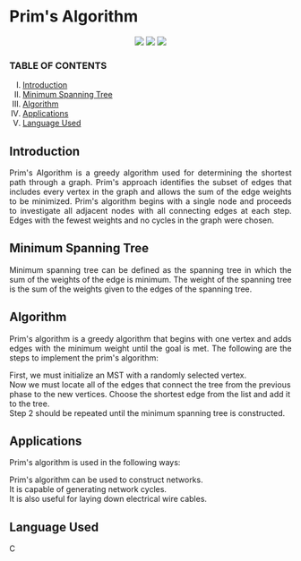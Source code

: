  <h1>Prim's Algorithm</h1>
 
  
  
 <p align="center">
<img src="https://img.shields.io/badge/  C-blue">
<img src="https://img.shields.io/badge/Contributions-welcome-brightgreen">
<img src="https://badges.frapsoft.com/os/v1/open-source.svg?v=103">
</p>
 
 
 </p>
 
<h3> TABLE OF CONTENTS </h3>
<ol type="I">
    <li><a href="#intro"> Introduction  </a></li>
    <li><a href="#scope"> Minimum Spanning Tree </a></li>
    <li><a href="#assump"> Algorithm </a></li>
    <li><a href="#assumps"> Applications </a></li>
    <li><a href="#req"> Language Used</a></li>
  
    
 </ol>
 <h2 id="intro">Introduction</h2>
 <p align="justify">
Prim's Algorithm is a greedy algorithm used for determining the shortest path through a graph. Prim's approach identifies the subset of edges that includes every vertex in the graph and allows the sum of the edge weights to be minimized.
   Prim's algorithm begins with a single node and proceeds to investigate all adjacent nodes with all connecting edges at each step. Edges with the fewest weights and no cycles in the graph were chosen.

</p>

<h2 id="scope">Minimum Spanning Tree</h2>
 <p align="justify">
Minimum spanning tree can be defined as the spanning tree in which the sum of the weights of the edge is minimum. The weight of the spanning tree is the sum of the weights given to the edges of the spanning tree.
</p>

<h2 id="assump"> Algorithm</h2> <p align="justify">
 Prim's algorithm is a greedy algorithm that begins with one vertex and adds edges with the minimum weight until the goal is met. 
 The following are the steps to implement the prim's algorithm: <br>

First, we must initialize an MST with a randomly selected vertex. <br>
Now we must locate all of the edges that connect the tree from the previous phase to the new vertices. Choose the shortest edge from the 
list and add it to the tree. <br>
Step 2 should be repeated until the minimum spanning tree is constructed. <br>
</p>

<h2 id="assumps"> Applications</h2> <p align="justify">
Prim's algorithm is used in the following ways: <br>

Prim's algorithm can be used to construct networks. <br>
It is capable of generating network cycles. <br>
It is also useful for laying down electrical wire cables. <br>
</p>



<h2 id="req">Language Used </h2>
 <p align="justify">
C
 </p>
 
 


